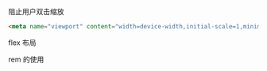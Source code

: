 阻止用户双击缩放

```html
<meta name="viewport" content="width=device-width,initial-scale=1,minimum-scale=1,maximum-scale=1,user-scalable=no"/>
```

flex 布局

rem 的使用

